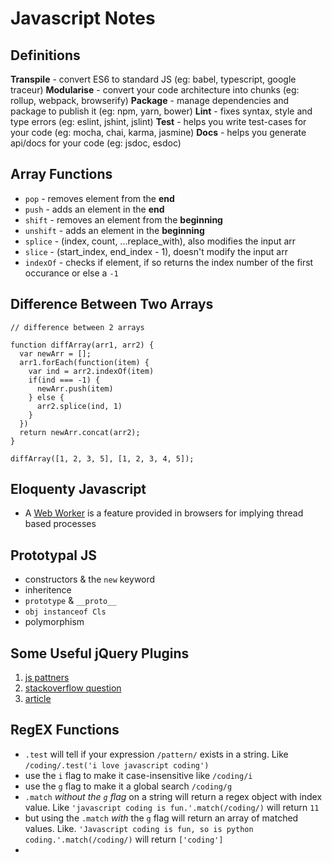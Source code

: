 # Javascript Notes

## Definitions

**Transpile**   - convert ES6 to standard JS (eg: babel, typescript, google traceur)
**Modularise**  - convert your code architecture into chunks (eg: rollup, webpack, browserify)
**Package**     - manage dependencies and package to publish it (eg: npm, yarn, bower)
**Lint**        - fixes syntax, style and type errors (eg: eslint, jshint, jslint)
**Test**        - helps you write test-cases for your code (eg: mocha, chai, karma, jasmine)
**Docs**        - helps you generate api/docs for your code (eg: jsdoc, esdoc)


## Array Functions

- `pop` - removes element from the **end**
- `push` - adds an element in the **end**
- `shift` - removes an element from the **beginning**
- `unshift` - adds an element in the **beginning**
- `splice` - (index, count, ...replace_with), also modifies the input arr
- `slice` - (start_index, end_index - 1), doesn't modify the input arr
- `indexOf` - checks if element, if so returns the index number of the first occurance or else a `-1`


## Difference Between Two Arrays

```javsacript
// difference between 2 arrays

function diffArray(arr1, arr2) {
  var newArr = [];
  arr1.forEach(function(item) {
    var ind = arr2.indexOf(item)
    if(ind === -1) {
      newArr.push(item)
    } else {
      arr2.splice(ind, 1)
    }
  })
  return newArr.concat(arr2);
}

diffArray([1, 2, 3, 5], [1, 2, 3, 4, 5]);
```


## Eloquenty Javascript

- A [Web Worker](http://eloquentjavascript.net/15_event.html#h_nX2hsbjECC) is a feature provided in browsers for implying thread based processes

## Prototypal JS
- constructors & the `new` keyword
- inheritence
- `prototype` & `__proto__`
- `obj instanceof Cls`
- polymorphism


## Some Useful jQuery Plugins

1. [js pattners](https://github.com/shichuan/javascript-patterns/tree/master/jquery-plugin-patterns)
2. [stackoverflow question](https://stackoverflow.com/questions/16672589/jquery-plugin-create-custom-event)
3. [article](http://keith-wood.name/pluginFramework.html)


## RegEX Functions

- `.test` will tell if your expression `/pattern/` exists in a string. Like
`/coding/.test('i love javascript coding')`
- use the `i` flag to make it case-insensitive like `/coding/i`
- use the `g` flag to make it a global search `/coding/g` 
- `.match` _without the `g` flag_ on a string will return a regex object with index value. Like `'javascript coding is fun.'.match(/coding/)` will return `11`
- but using the `.match` _with_ the `g` flag will return an array of matched values. Like. `'Javascript coding is fun, so is python coding.'.match(/coding/)` will return
`['coding']`
- 
